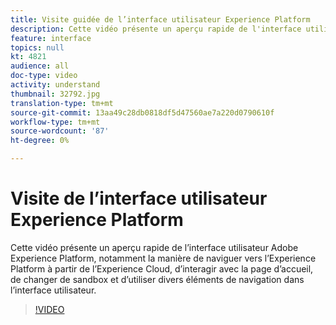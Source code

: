 ```yaml
---
title: Visite guidée de l’interface utilisateur Experience Platform
description: Cette vidéo présente un aperçu rapide de l'interface utilisateur Adobe Experience Platform pour vous montrer comment accéder à l'Experience Platform à partir de l'Experience Cloud, du tableau de bord de la page d'accueil, des fonctionnalités d'activation de l'interface, du sélecteur de sandbox et des éléments de navigation.
feature: interface
topics: null
kt: 4821
audience: all
doc-type: video
activity: understand
thumbnail: 32792.jpg
translation-type: tm+mt
source-git-commit: 13aa49c28db0818df5d47560ae7a220d0790610f
workflow-type: tm+mt
source-wordcount: '87'
ht-degree: 0%

---
```



# Visite de l’interface utilisateur Experience Platform

Cette vidéo présente un aperçu rapide de l’interface utilisateur Adobe Experience Platform, notamment la manière de naviguer vers l’Experience Platform à partir de l’Experience Cloud, d’interagir avec la page d’accueil, de changer de sandbox et d’utiliser divers éléments de navigation dans l’interface utilisateur.

>[!VIDEO](https://video.tv.adobe.com/v/32792?quality=12&learn=on)